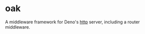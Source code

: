 # oak

A middleware framework for Deno's
[http](https://github.com/denoland/deno/tree/master/std/http#http) server,
including a router middleware.
